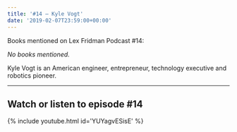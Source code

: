 ```yaml
---
title: '#14 – Kyle Vogt'
date: '2019-02-07T23:59:00+00:00'
---
```


Books mentioned on Lex Fridman Podcast #14:

*No books mentioned.*

Kyle Vogt is an American engineer, entrepreneur, technology executive and robotics pioneer.

- - - - - -

## Watch or listen to episode #14

{% include youtube.html id='YUYagvESisE' %}
